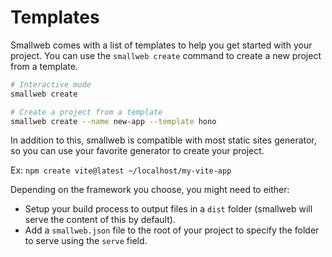 # Templates

Smallweb comes with a list of templates to help you get started with your project. You can use the `smallweb create` command to create a new project from a template.

```sh
# Interactive mode
smallweb create

# Create a project from a template
smallweb create --name new-app --template hono
```

In addition to this, smallweb is compatible with most static sites generator, so you can use your favorite generator to create your project.

Ex: `npm create vite@latest ~/localhost/my-vite-app`

Depending on the framework you choose, you might need to either:

- Setup your build process to output files in a `dist` folder (smallweb will serve the content of this by default).
- Add a `smallweb.json` file to the root of your project to specify the folder to serve using the `serve` field.
